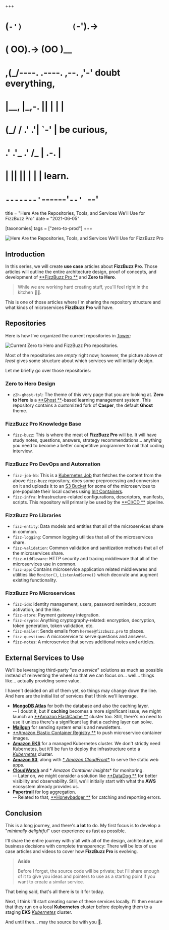 +++
#   (`-')           (`-').->
#   ( OO).->        (OO )__
# ,(_/----. .----. ,--. ,'-' doubt everything,
# |__,    |\_,-.  ||  | |  |
#  (_/   /    .' .'|  `-'  | be curious,
#  .'  .'_  .'  /_ |  .-.  |
# |       ||      ||  | |  | learn.
# `-------'`------'`--' `--'

title = "Here Are the Repositories, Tools, and Services We'll Use for FizzBuzz Pro"
date = "2021-06-05"

[taxonomies]
tags = ["zero-to-prod"]
+++

![Here Are the Repositories, Tools, and Services We'll Use for FizzBuzz Pro](/images/size/w1200/2024/03/shopping.png)

Introduction
------------

In this series, we will create **use
case** articles about **FizzBuzz Pro**. Those articles will outline the entire
architecture design, proof of concepts, and development of [**FizzBuzz Pro
**](@/zero-to-prod/fizz-that-buzz.md) and **Zero to Hero**.

> While we are working hard creating stuff, you'll feel right in the kitchen
> 👩‍🍳.

This is one of those articles where I'm sharing the repository structure and
what kinds of microservices **FizzBuzz Pro** will have.

Repositories
------------

Here is how I've organized the current repositories in [Tower](Git%20Tower):

![Current Zero to Hero and FizzBuzz Pro repositories.](/images/2021/06/Screen-Shot-2021-06-04-at-8.44.36-PM.png)

Most of the repositories are _empty_ right now; however, the picture above _at
least_ gives some structure about which services we will initially design.

Let me briefly go over those repositories:

### **Zero to Hero Design**

* `z2h-ghost-tpl`: The theme of this very page that you are looking at. **Zero
  to Hero** is a [**Ghost
  **](https://github.com/TryGhost/Ghost)\-based learning
  management system. This repository contains a customized fork of **Casper**,
  the default **Ghost** theme.

### **FizzBuzz Pro** Knowledge Base

* `fizz-buzz`: This is where the meat of **FizzBuzz Pro** will be. It will have
  study notes, questions, answers, strategy recommendations... anything you need
  to become a better competitive programmer to nail that coding interview.

### **FizzBuzz Pro** DevOps and Automation

* `fizz-job-kb`: This is
  a [Kubernetes Job](https://kubernetes.io/docs/concepts/workloads/controllers/job/)
  that fetches the content from the above `fizz-buzz` repository, does some
  preprocessing and conversion on it and uploads it to
  an [S3 Bucket](https://aws.amazon.com/s3/) for some of the
  microservices to pre-populate their local caches
  using [Init Containers](https://kubernetes.io/docs/concepts/workloads/pods/init-containers/).
* `fizz-infra`: Infrastructure-related configurations, descriptors, manifests,
  scripts. This repository will primarily be used by the [**CI/CD
  **](https://opensource.com/article/18/8/what-cicd)
  pipeline.

### **FizzBuzz Pro** Libraries

* `fizz-entity`: Data models and entities that all of the microservices share in
  common.
* `fizz-logging`: Common logging utilities that all of the microservices share.
* `fizz-validation`: Common validation and sanitization methods that all of the
  microservices share.
* `fizz-middleware`: HTTP security and tracing middleware that all of the
  microservices use in common.
* `fizz-app`: Contains microservice application related middlewares and
  utilities like `Monitor()`, `ListenAndServe()` which decorate and augment
  existing functionality.

### **FizzBuzz Pro** Microservices

* `fizz-idm`: Identity management, users, password reminders, account
  activation, and the like.
* `fizz-store`: Payment gateway integration.
* `fizz-crypto`: Anything cryptography-related: encryption, decryption, token
  generation, token validation, etc.
* `fizz-mailer`: Sends emails from `hermes@fizzbuzz.pro` to places.
* `fizz-questions`: A microservice to serve questions and answers.
* `fizz-notes`: A microservice that serves additional notes and articles.

External Services to Use
------------------------

We'll be leveraging third-party "_as a service_" solutions as much as possible
instead of reinventing the wheel so that we can focus on... well... things
like... actually providing some value.

I haven't decided on all of them yet, so things may change down the line. And
here are the initial list of services that I think we'll leverage.

* [**MongoDB Atlas**](https://www.mongodb.com/cloud/atlas)
  for both the database and also the caching layer.  
  -- I doubt it, but if **caching** becomes a more significant issue, we might
  launch an [**Amazon ElastiCache
  **](https://aws.amazon.com/elasticache/) cluster too.
  Still, there's no need to use it unless there's a significant lag that a
  caching layer can solve.
* [**Mailgun**](https://www.mailgun.com/) for sending system
  emails and newsletters.
* [**Amazon Elastic Container Registry
  **](https://aws.amazon.com/ecr/) to push microservice
  container images.
* [**Amazon EKS**](https://aws.amazon.com/eks) for a managed
  Kubernetes cluster. We don't strictly need Kubernetes, but it'll be fun to
  deploy the infrastructure onto a [
  _Kubernetes_](https://kubernetes.io/) cluster.
* [**Amazon S3**](https://aws.amazon.com/s3/), along with [*
  *Amazon CloudFront**](https://aws.amazon.com/cloudfront/)
  to serve the static web apps.
* [**CloudWatch**](https://aws.amazon.com/cloudwatch/) and *
  *Amazon Container Insights** for monitoring.  
  -- Later on, we might consider a solution like [**DataDog
  **](https://www.datadoghq.com/) for better visibility and
  observability. Still, we'll initially start with what the **AWS** ecosystem
  already provides us.
* [**Papertrail**](https://www.papertrail.com/) for log
  aggregation.  
  -- Related to that, [**Honeybadger
  **](https://www.honeybadger.io/) for catching and reporting
  errors.

Conclusion
---------------

This is a long journey, and there's **a lot** to do. My first focus is to
develop a "_minimally delightful_" user experience as fast as possible.

I'll share the entire journey with y'all with all of the design, architecture,
and business decisions with complete transparency: There will be lots of use
case articles and videos to cover how **FizzBuzz Pro** is evolving.

> **Aside**
>
> Before I forget, the source code will be private; but I'll share enough of it
> to give you ideas and pointers to use as a starting point if you want to create
> a similar service.

That being said, that's all there is to it for today.

Next, I think I'll start creating some of these services locally. I'll then
ensure that they run on a local **Kubernetes** cluster before deploying them to
a staging **EKS** [_Kubernetes_](https://kubernetes.io/)
cluster.

And until then... may the source be with you 🦄.
